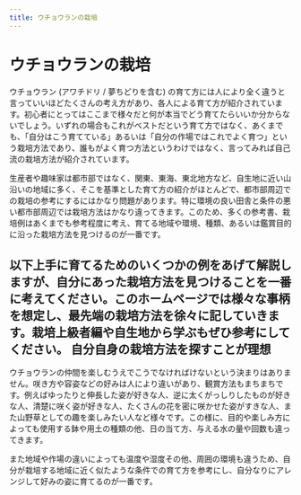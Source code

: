 ```yaml
---
title: ウチョウランの栽培
---
```

ウチョウランの栽培
==
ウチョウラン (アワチドリ / 夢ちどりを含む) の育て方には人により全く違うと言っていいほどたくさんの考え方があり、各人による育て方が紹介されています。初心者にとってはここまで様々だと何が本当でどう育てたらいいか分からないでしょう。いずれの場合もこれがベストだという育て方ではなく、あくまでも、「自分はこう育てている」あるいは「自分の作場ではこれでよく育つ」という栽培方法であり、誰もがよく育つ方法というわけではなく、言ってみれば自己流の栽培方法が紹介されています。

生産者や趣味家は都市部ではなく、関東、東海、東北地方など、自生地に近い山沿いの地域に多く、そこを基準とした育て方の紹介がほとんどで、都市部周辺での栽培の参考にするにはかなり問題があります。特に環境の良い田舎と条件の悪い都市部周辺では栽培方法はかなり違ってきます。このため、多くの参考書、栽培例はあくまでも参考程度に考え、育てる地域や環境、種類、あるいは鑑賞目的に沿った栽培方法を見つけるのが一番です。

以下上手に育てるためのいくつかの例をあげて解説しますが、自分にあった栽培方法を見つけることを一番に考えてください。このホームページでは様々な事柄を想定し、最先端の栽培方法を徐々に記していきます。栽培上級者編や自生地から学ぶもぜひ参考にしてください。
自分自身の栽培方法を探すことが理想
--
ウチョウランの仲間を楽しむうえでこうでなければけないという決まりはありません。咲き方や容姿などの好みは人により違いがあり、観賞方法もまちまちです。例えばゆったりと伸長した姿が好きな人、逆に太くがっしりしたものが好きな人、清楚に咲く姿が好きな人、たくさんの花を密に咲かせた姿がすきな人、また山野草としての趣を楽しみたい人など様々です。この様に、目的や楽しみ方によっても使用する鉢や用土の種類の他、日の当て方、与える水の量や回数も違ってきます。

また地域や作場の違いによっても温度や湿度その他、周囲の環境も違うため、自分が栽培する地域に近く似たような条件での育て方を参考にし、自分なりにアレンジして好みの姿に育てるのが一番です。

